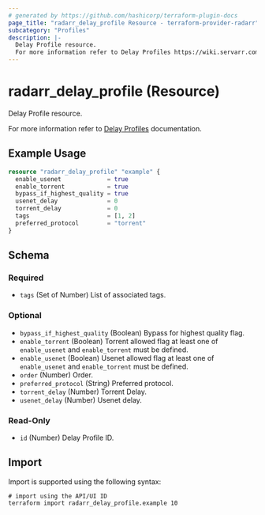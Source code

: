 ```yaml
---
# generated by https://github.com/hashicorp/terraform-plugin-docs
page_title: "radarr_delay_profile Resource - terraform-provider-radarr"
subcategory: "Profiles"
description: |-
  Delay Profile resource.
  For more information refer to Delay Profiles https://wiki.servarr.com/radarr/settings#delay-profiles documentation.
---
```


# radarr_delay_profile (Resource)

<!-- subcategory:Profiles -->Delay Profile resource.
For more information refer to [Delay Profiles](https://wiki.servarr.com/radarr/settings#delay-profiles) documentation.

## Example Usage

```terraform
resource "radarr_delay_profile" "example" {
  enable_usenet             = true
  enable_torrent            = true
  bypass_if_highest_quality = true
  usenet_delay              = 0
  torrent_delay             = 0
  tags                      = [1, 2]
  preferred_protocol        = "torrent"
}
```

<!-- schema generated by tfplugindocs -->
## Schema

### Required

- `tags` (Set of Number) List of associated tags.

### Optional

- `bypass_if_highest_quality` (Boolean) Bypass for highest quality flag.
- `enable_torrent` (Boolean) Torrent allowed flag at least one of `enable_usenet` and `enable_torrent` must be defined.
- `enable_usenet` (Boolean) Usenet allowed flag at least one of `enable_usenet` and `enable_torrent` must be defined.
- `order` (Number) Order.
- `preferred_protocol` (String) Preferred protocol.
- `torrent_delay` (Number) Torrent Delay.
- `usenet_delay` (Number) Usenet delay.

### Read-Only

- `id` (Number) Delay Profile ID.

## Import

Import is supported using the following syntax:

```shell
# import using the API/UI ID
terraform import radarr_delay_profile.example 10
```
